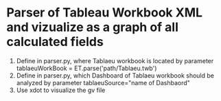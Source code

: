 # Parser of Tableau Workbook XML and vizualize as a graph of all calculated fields

1. Define in parser.py, where Tablaeu workbook is located by parameter tablaeuWorkBook = ET.parse('path/Tablaeu.twb')
2. Define in parser.py, which Dashboard of Tablaeu workbook should be analyzed by parameter tablaeuSource="name of Dashbaord"
3. Use xdot to visualize the gv file
